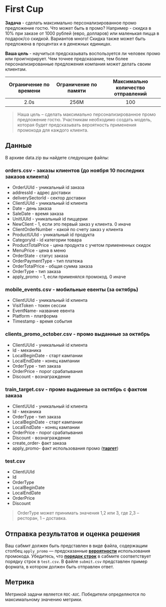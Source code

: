 # First Cup

**Задача** - сделать максимально персонализированное промо предложение гостю. Что может быть в промо? Например - скидка в 10% при заказе от 1000 рублей (евро, долларов) или маленькая пицца в подарок/со скидкой. Вариантов много! Скидка также может быть предложена в процентах и в денежных единицах.

**Ваша цель** - научиться предсказывать воспользуется ли человек промо или проигнорирует. Чем точнее предсказание, тем более персонализированные предложения компания может делать своим клиентам.

Ограничение по времени|Ограничение по памяти|Максимально количество отправлений
:---:|:---:|:---:
2.0s|256M|100

> Наша цель – сделать максимально персонализированное промо предложение гостю. Участникам необходимо создать модель, которая будет предсказывать вероятность применения промокода для каждого клиента.

## Данные 
В архиве data.zip вы найдете следующие файлы:

### orders.csv - заказы клиентов (до ноября 10 последних заказов клиента)
- OrderUUId - уникальный id заказа
- addressId - адрес доставки
- deliverySectorId - сектор доставки
- ClientUUId - уникальный id клиента
- Date - день заказа
- SaleDate - время заказа
- UnitUUId - уникальный id пиццерии
- NewClient - 1, если это первый заказ у клиента. 0 иначе
- ClientOrderNumber - какой по счету заказ у клиента
- ProductUUId - уникальный id продукта
- CategoryId - id категории товара
- ProductTotalPrice - цена продукта с учетом примененных скидок
- MenuPrice - цена в меню
- OrderState - статус заказа
- OrderPaymentType - тип платежа
- OrderTotalPrice - общая сумма заказа
- OrderType - тип заказа
- apply_promo - 1, если применялся промокод. 0 иначе
### mobile_events.csv - мобильные евенты (за октябрь)
- ClientUUId - уникальный id клиента
- VisitToken - токен сессии
- EventName- название евента
- Platform - платформа
- Timestamp - время события
### clients_promo_october.csv - промо выданные за октябрь
- ClientUUId - уникальный id клиента
- Id - механика
- LocalBeginDate - старт кампании
- LocalEndDate - конец кампании
- OrderType - тип заказа
- OrderPrice - порог срабатывания
- Discount - вознаграждение
### train_target.csv - промо выданные за октябрь с фактом заказа
- ClientUUId - уникальный id клиента
- Id - механика
- OrderType - тип заказа
- LocalBeginDate - старт кампании
- LocalEndDate - конец кампании
- OrderPrice - порог срабатывания
- Discount - вознаграждение
- create_order- факт заказа
- apply_promo- факт использования промо (<u>**таргет**</u>)
### test.csv
- ClientUUId
- Id
- OrderType
- LocalBeginDate
- LocalEndDate
- OrderPrice
- Discount

> OrderType может принимать значения 1,2 или 3, где 2,3 – ресторан, 1 – доставка. 

## Отправка результатов и оценка решения
Ваш сабмит должен быть представлен в виде файла, содержащим столбец `apply_promo` — предсказанные <u>**вероятности**</u> использования промокода. Убедитесь, что <u>**порядок строк**</u> в сабмите соответствует порядку строк в `test.csv`. В файле `submit.csv` представлен пример формата, в котором должен быть отправлен ответ. 

## Метрика
Метрикой задачи является `ROC-AUC`. Победители определяются по максимальному значению метрики.

